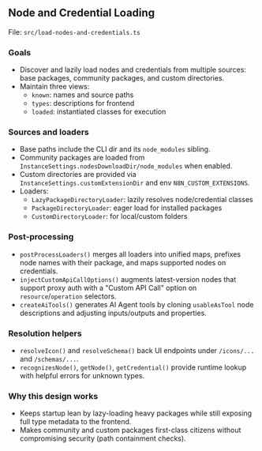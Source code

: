 ## Node and Credential Loading

File: `src/load-nodes-and-credentials.ts`

### Goals
- Discover and lazily load nodes and credentials from multiple sources: base packages, community packages, and custom directories.
- Maintain three views:
  - `known`: names and source paths
  - `types`: descriptions for frontend
  - `loaded`: instantiated classes for execution

### Sources and loaders
- Base paths include the CLI dir and its `node_modules` sibling.
- Community packages are loaded from `InstanceSettings.nodesDownloadDir/node_modules` when enabled.
- Custom directories are provided via `InstanceSettings.customExtensionDir` and env `N8N_CUSTOM_EXTENSIONS`.
- Loaders:
  - `LazyPackageDirectoryLoader`: lazily resolves node/credential classes
  - `PackageDirectoryLoader`: eager load for installed packages
  - `CustomDirectoryLoader`: for local/custom folders

### Post-processing
- `postProcessLoaders()` merges all loaders into unified maps, prefixes node names with their package, and maps supported nodes on credentials.
- `injectCustomApiCallOptions()` augments latest-version nodes that support proxy auth with a "Custom API Call" option on `resource`/`operation` selectors.
- `createAiTools()` generates AI Agent tools by cloning `usableAsTool` node descriptions and adjusting inputs/outputs and properties.

### Resolution helpers
- `resolveIcon()` and `resolveSchema()` back UI endpoints under `/icons/...` and `/schemas/...`.
- `recognizesNode()`, `getNode()`, `getCredential()` provide runtime lookup with helpful errors for unknown types.

### Why this design works
- Keeps startup lean by lazy-loading heavy packages while still exposing full type metadata to the frontend.
- Makes community and custom packages first-class citizens without compromising security (path containment checks).